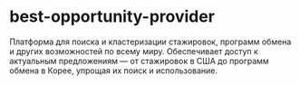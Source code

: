 # best-opportunity-provider
Платформа для поиска и кластеризации стажировок, программ обмена и других возможностей по всему миру. Обеспечивает доступ к актуальным предложениям — от стажировок в США до программ обмена в Корее, упрощая их поиск и использование.
